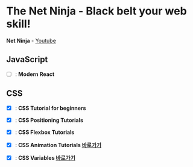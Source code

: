 # The Net Ninja - Black belt your web skill!

<b>Net Ninja</b> - [Youtube](https://www.youtube.com/c/TheNetNinja/featured)



## JavaScript

- [ ] : **Modern React**



## CSS

- [x] : **CSS Tutorial for beginners**
- [x] : **CSS Positioning Tutorials**
- [x] : **CSS Flexbox Tutorials** 
- [x] : **CSS Animation Tutorials [바로가기](./css-animations-playlist/README.md)**
- [x] : **CSS Variables [바로가기](./CSS-Variables/README.md)**

